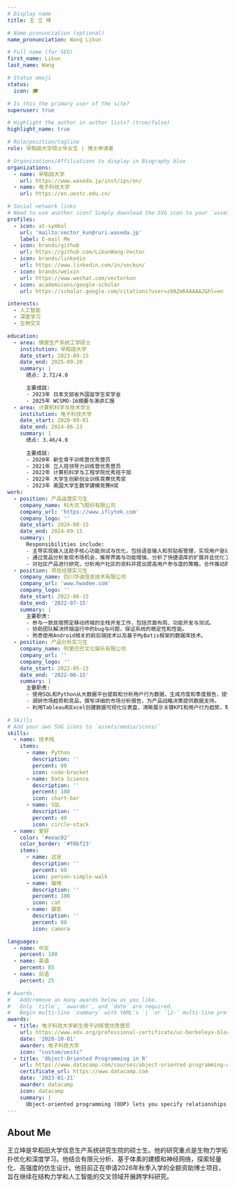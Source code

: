 ```yaml
---
# Display name
title: 王 立 坤

# Name pronunciation (optional)
name_pronunciation: Wang Likun

# Full name (for SEO)
first_name: Likun
last_name: Wang

# Status emoji
status:
  icon: 🎓

# Is this the primary user of the site?
superuser: true

# Highlight the author in author lists? (true/false)
highlight_name: true

# Role/position/tagline
role: 早稻田大学硕士毕业生 | 博士申请者

# Organizations/Affiliations to display in Biography blox
organizations:
  - name: 早稻田大学
    url: https://www.waseda.jp/inst/ips/en/
  - name: 电子科技大学
    url: https://en.uestc.edu.cn/

# Social network links
# Need to use another icon? Simply download the SVG icon to your `assets/media/icons/` folder.
profiles:
  - icon: at-symbol
    url: 'mailto:vector_kun@ruri.waseda.jp'
    label: E-mail Me
  - icon: brands/github
    url: https://github.com/LikunWang-Vector
  - icon: brands/linkedin
    url: https://www.linkedin.com/in/veckun/
  - icon: brands/weixin
    url: https://www.wechat.com/vectorkun
  - icon: academicons/google-scholar
    url: https://scholar.google.com/citations?user=z0AZmR4AAAAJ&hl=en

interests:
  - 人工智能
  - 深度学习
  - 生物交叉

education:
  - area: 情报生产系统工学硕士
    institution: 早稻田大学
    date_start: 2023-09-15
    date_end: 2025-09-20
    summary: |
      绩点: 2.72/4.0

      主要成就:
      - 2023年 日本文部省外国留学生奖学金
      - 2025年 WCSMO-16摘要与演讲汇报
  - area: 计算机科学与技术学士
    institution: 电子科技大学
    date_start: 2020-09-01
    date_end: 2024-06-23
    summary: |
      绩点: 3.46/4.0
      
      主要成就:
      - 2020年 新生骨干训练营优秀营员
      - 2021年 立人班领导力训练营优秀营员
      - 2022年 计算机科学与工程学院优秀班干部
      - 2022年 大学生创新创业训练竞赛优秀奖
      - 2023年 美国大学生数学建模竞赛H奖
work:
  - position: 产品运营实习生
    company_name: 科大讯飞股份有限公司
    company_url: 'https://www.iflytek.com'
    company_logo: ''
    date_start: 2024-08-15
    date_end: 2024-09-15
    summary: |
      Responsibilities include:
      - 主导实现输入法助手核心功能测试与优化，包括语音输入和剪贴板管理，实现用户驱动的反馈，提升游戏键盘使用体验。
      - 通过竞品分析发现市场机会，推荐界面与功能增强，分析了快捷语库的扩展并且优化了浮动条功能。
      - 对社区产品进行研究，分析用户社区的资料并提出提高用户参与度的策略，合作推动跨职能合作并确保战略实施。
  - position: 项目经理实习生
    company_name: 四川华迪信息技术有限公司
    company_url: 'www.hwadee.com'
    company_logo: ''
    date_start: 2022-06-15
    date_end: '2022-07-15'
    summary: |
      主要职责:
      - 参与一款民宿预定移动终端的全栈开发工作，包括页面布局、功能开发与测试。
      - 协助团队解决终端运行中的bug与问题，保证系统的稳定性和性能。
      - 熟悉使用Android相关的前后端技术以及基于MyBatis框架的数据库技术。
  - position: 产品分析实习生
    company_name: 阿里巴巴文化娱乐有限公司
    company_url: ''
    company_logo: ''
    date_start: 2022-05-15
    date_end: '2022-06-15'
    summary: |
      主要职责:
      - 使用SQL和Python从大数据平台提取和分析用户行为数据，生成月度和季度报告，提供产品改进建议。
      - 调研市场趋势和竞品，撰写详细的市场分析报告，为产品战略决策提供数据支持。
      - 利用Tableau和Excel创建数据可视化仪表盘，清晰展示关键KPI和用户行为趋势，帮助团队快速理解数据洞察。

# Skills
# Add your own SVG icons to `assets/media/icons/`
skills:
  - name: 技术栈
    items:
      - name: Python
        description: ''
        percent: 80
        icon: code-bracket
      - name: Data Science
        description: ''
        percent: 100
        icon: chart-bar
      - name: SQL
        description: ''
        percent: 40
        icon: circle-stack
  - name: 爱好
    color: '#eeac02'
    color_border: '#f0bf23'
    items:
      - name: 远足
        description: ''
        percent: 60
        icon: person-simple-walk
      - name: 猫咪
        description: ''
        percent: 100
        icon: cat
      - name: 摄影
        description: ''
        percent: 80
        icon: camera

languages:
  - name: 中文
    percent: 100
  - name: 英语
    percent: 85
  - name: 日语
    percent: 25

# Awards.
#   Add/remove as many awards below as you like.
#   Only `title`, `awarder`, and `date` are required.
#   Begin multi-line `summary` with YAML's `|` or `|2-` multi-line prefix and indent 2 spaces below.
awards:
  - title: 电子科技大学新生骨干训练营优秀营员
    url: https://www.edx.org/professional-certificate/uc-berkeleyx-blockchain-fundamentals
    date: '2020-10-01'
    awarder: 电子科技大学
    icon: "custom/uestc"
  - title: 'Object-Oriented Programming in R'
    url: https://www.datacamp.com/courses/object-oriented-programming-with-s3-and-r6-in-r
    certificate_url: https://www.datacamp.com
    date: '2023-01-21'
    awarder: datacamp
    icon: datacamp
    summary: |
      Object-oriented programming (OOP) lets you specify relationships between functions and the objects that they can act on, helping you manage complexity in your code. This is an intermediate level course, providing an introduction to OOP, using the S3 and R6 systems. S3 is a great day-to-day R programming tool that simplifies some of the functions that you write. R6 is especially useful for industry-specific analyses, working with web APIs, and building GUIs.
---
```


## About Me

王立坤是早稻田大学信息生产系统研究生院的硕士生。他的研究重点是生物力学拓扑优化和深度学习。他结合有限元分析、基于体素的建模和神经网络，探索轻量化、高强度的仿生设计。他目前正在申请2026年秋季入学的全额资助博士项目，旨在继续在结构力学和人工智能的交叉领域开展跨学科研究。
